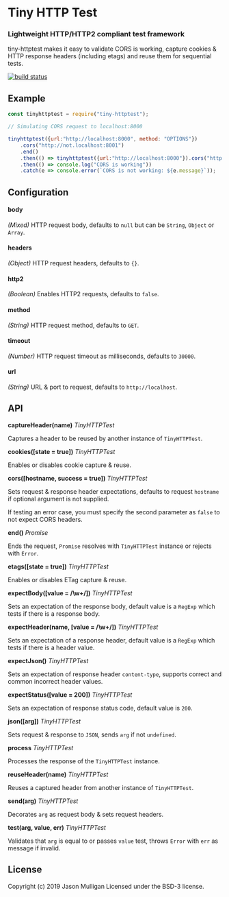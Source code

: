 # Tiny HTTP Test
### Lightweight HTTP/HTTP2 compliant test framework
tiny-httptest makes it easy to validate CORS is working, capture cookies & HTTP response headers (including etags) and reuse them for sequential tests.

[![build status](https://secure.travis-ci.org/avoidwork/tiny-httptest.svg)](http://travis-ci.org/avoidwork/tiny-httptest)

## Example
```javascript
const tinyhttptest = require("tiny-httptest");

// Simulating CORS request to localhost:8000

tinyhttptest({url:"http://localhost:8000", method: "OPTIONS"})
	.cors("http://not.localhost:8001")
	.end()
	.then(() => tinyhttptest({url:"http://localhost:8000"}).cors("http://not.localhost:8001").expectJson().end())
	.then(() => console.log("CORS is working"))
	.catch(e => console.error(`CORS is not working: ${e.message}`));
```
## Configuration

#### body
_*(Mixed)*_ HTTP request body, defaults to `null` but can be `String`, `Object` or `Array`.

#### headers
_*(Object)*_ HTTP request headers, defaults to `{}`.

#### http2
_*(Boolean)*_ Enables HTTP2 requests, defaults to `false`.

#### method
_*(String)*_ HTTP request method, defaults to `GET`.

#### timeout
_*(Number)*_ HTTP request timeout as milliseconds, defaults to `30000`.

#### url
_*(String)*_ URL & port to request, defaults to `http://localhost`.

## API
**captureHeader(name)**
_TinyHTTPTest_

Captures a header to be reused by another instance of `TinyHTTPTest`.

**cookies([state = true])**
_TinyHTTPTest_

Enables or disables cookie capture & reuse.

**cors([hostname, success = true])**
_TinyHTTPTest_

Sets request & response header expectations, defaults to request `hostname` if optional argument is not supplied.

If testing an error case, you must specify the second parameter as `false` to not expect CORS headers.

**end()**
_Promise_

Ends the request, `Promise` resolves with `TinyHTTPTest` instance or rejects with `Error`.

**etags([state = true])**
_TinyHTTPTest_

Enables or disables ETag capture & reuse.

**expectBody([value = /\w+/])**
_TinyHTTPTest_

Sets an expectation of the response body, default value is a `RegExp` which tests if there is a response body.

**expectHeader(name, [value = /\w+/])**
_TinyHTTPTest_

Sets an expectation of a response header, default value is a `RegExp` which tests if there is a header value.

**expectJson()**
_TinyHTTPTest_

Sets an expectation of response header `content-type`, supports correct and common incorrect header values.

**expectStatus([value = 200])**
_TinyHTTPTest_

Sets an expectation of response status code, default value is `200`.

**json([arg])**
_TinyHTTPTest_

Sets request & response to `JSON`, sends `arg` if not `undefined`.

**process**
_TinyHTTPTest_

Processes the response of the `TinyHTTPTest` instance.

**reuseHeader(name)**
_TinyHTTPTest_

Reuses a captured header from another instance of `TinyHTTPTest`.

**send(arg)**
_TinyHTTPTest_

Decorates `arg` as request body & sets request headers.
 
 **test(arg, value, err)**
 _TinyHTTPTest_
 
 Validates that `arg` is equal to or passes `value` test, throws `Error` with `err` as message if invalid.

## License
Copyright (c) 2019 Jason Mulligan
Licensed under the BSD-3 license.
